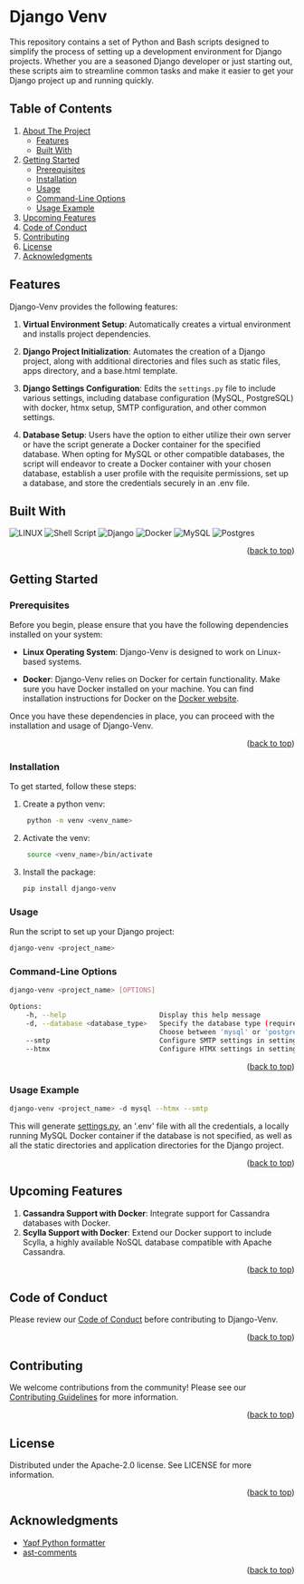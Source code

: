 # Django Venv

This repository contains a set of Python and Bash scripts designed to simplify the process of setting up a development environment for Django projects. Whether you are a seasoned Django developer or just starting out, these scripts aim to streamline common tasks and make it easier to get your Django project up and running quickly.

<!-- TABLE OF CONTENTS -->

## Table of Contents

<ol>
  <li>
    <a href="#django-venv">About The Project</a>
    <ul>
      <li><a href="#features">Features</a></li>
      <li><a href="#built-with">Built With</a></li>
    </ul>
  </li>
  <li>
    <a href="#getting-started">Getting Started</a>
    <ul>
      <li><a href="#prerequisites">Prerequisites</a></li>
      <li><a href="#installation">Installation</a></li>
      <li><a href="#usage">Usage</a></li>
      <li><a href="#command-line-options">Command-Line Options</a></li>
      <li><a href="#usage-example">Usage Example</a></li>
    </ul>
  </li>
  <li><a href="#upcoming-features">Upcoming Features</a></li>
  <li><a href="#code-of-conduct">Code of Conduct</a></li>
  <li><a href="#contributing">Contributing</a></li>
  <li><a href="#license">License</a></li>
  <li><a href="#acknowledgments">Acknowledgments</a></li>
</ol>



## Features
Django-Venv provides the following features:

1. **Virtual Environment Setup**: Automatically creates a virtual environment and installs project dependencies.

2. **Django Project Initialization**: Automates the creation of a Django project, along with additional directories and files such as static files, apps directory, and a base.html template.

3. **Django Settings Configuration**: Edits the `settings.py` file to include various settings, including database configuration (MySQL, PostgreSQL) with docker, htmx setup, SMTP configuration, and other common settings.

4. **Database Setup**: Users have the option to either utilize their own server or have the script generate a Docker container for the specified database. When opting for MySQL or other compatible databases, the script will endeavor to create a Docker container with your chosen database, establish a user profile with the requisite permissions, set up a database, and store the credentials securely in an .env file.

## Built With

![LINUX](https://img.shields.io/badge/Linux-FCC624?style=for-the-badge&logo=linux&logoColor=black)
![Shell Script](https://img.shields.io/badge/shell_script-%23121011.svg?style=for-the-badge&logo=gnu-bash&logoColor=white)
![Django](https://img.shields.io/badge/django-%23092E20.svg?style=for-the-badge&logo=django&logoColor=white)
![Docker](https://img.shields.io/badge/docker-%230db7ed.svg?style=for-the-badge&logo=docker&logoColor=white)
![MySQL](https://img.shields.io/badge/mysql-%2300f.svg?style=for-the-badge&logo=mysql&logoColor=white)
![Postgres](https://img.shields.io/badge/postgres-%23316192.svg?style=for-the-badge&logo=postgresql&logoColor=white)
<!--![ApacheCassandra](https://img.shields.io/badge/cassandra-%231287B1.svg?style=for-the-badge&logo=apache-cassandra&logoColor=white)-->
<p align="right">(<a href="#django-venv">back to top</a>)</p>


## Getting Started 

### Prerequisites

Before you begin, please ensure that you have the following dependencies installed on your system:

- **Linux Operating System**: Django-Venv is designed to work on Linux-based systems.

- **Docker**: Django-Venv relies on Docker for certain functionality. Make sure you have Docker installed on your machine. You can find installation instructions for Docker on the [Docker website](https://docs.docker.com/get-docker/).

Once you have these dependencies in place, you can proceed with the installation and usage of Django-Venv.
<p align="right">(<a href="#django-venv">back to top</a>)</p>


### Installation
To get started, follow these steps:

1. Create a python venv:

   ```bash
    python -m venv <venv_name>
   ```

2. Activate the venv:

   ```bash
    source <venv_name>/bin/activate
   ```

3. Install the package:

   ```bash
   pip install django-venv
   ```

### Usage
Run the script to set up your Django project:

   ```bash
   django-venv <project_name>
   ```

### Command-Line Options
```bash
django-venv <project_name> [OPTIONS]

Options:
    -h, --help                       Display this help message
    -d, --database <database_type>   Specify the database type (required)
                                     Choose between 'mysql' or 'postgre'
    --smtp                           Configure SMTP settings in settings.py
    --htmx                           Configure HTMX settings in settings.py
```
<p align="right">(<a href="#django-venv">back to top</a>)</p>

### Usage Example
   ```bash
   django-venv <project_name> -d mysql --htmx --smtp
   ```
  This will generate [settings.py](./example.settings.py), an '.env' file with all the credentials, a locally running MySQL Docker container if the database is not specified, as well as all the static directories and application directories for the Django project.

<p align="right">(<a href="#django-venv">back to top</a>)</p>

## Upcoming Features

1. **Cassandra Support with Docker**: Integrate support for Cassandra databases with Docker.
2. **Scylla Support with Docker**: Extend our Docker support to include Scylla, a highly available NoSQL database compatible with Apache Cassandra. 
<p align="right">(<a href="#django-venv">back to top</a>)</p>

## Code of Conduct

Please review our [Code of Conduct](./CODE_OF_CONDUCT.md) before contributing to Django-Venv.
<p align="right">(<a href="#django-venv">back to top</a>)</p>

## Contributing

We welcome contributions from the community! Please see our [Contributing Guidelines](./CONTRIBUTING.md) for more information.
<p align="right">(<a href="#django-venv">back to top</a>)</p>

## License
Distributed under the Apache-2.0 license. See LICENSE for more information.
<p align="right">(<a href="#django-venv">back to top</a>)</p>

## Acknowledgments

* [Yapf Python formatter](https://github.com/google/yapf)
* [ast-comments](https://github.com/t3rn0/ast-comments)

<p align="right">(<a href="#django-venv">back to top</a>)</p>
